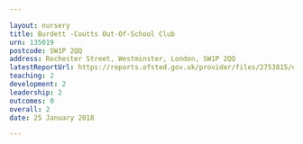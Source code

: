 ```yaml
---

layout: nursery
title: Burdett -Coutts Out-Of-School Club
urn: 135019
postcode: SW1P 2QQ
address: Rochester Street, Westminster, London, SW1P 2QQ
latestReportUrl: https://reports.ofsted.gov.uk/provider/files/2753815/urn/135019.pdf
teaching: 2
development: 2
leadership: 2
outcomes: 0
overall: 2
date: 25 January 2018

---
```

